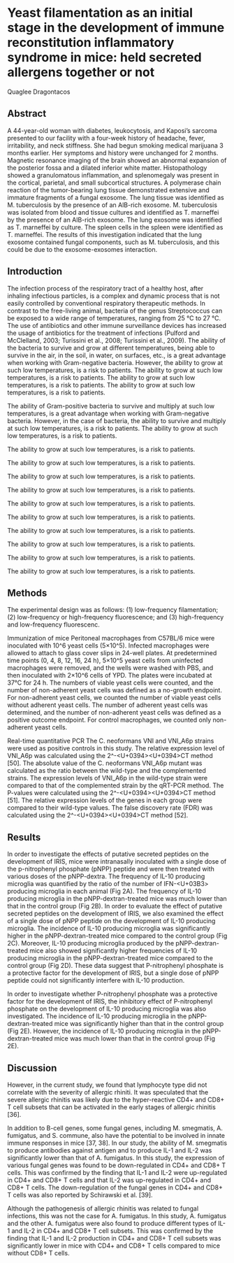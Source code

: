 # Yeast filamentation as an initial stage in the development of immune reconstitution inflammatory syndrome in mice: held secreted allergens together or not
Quaglee Dragontacos


## Abstract
A 44-year-old woman with diabetes, leukocytosis, and Kaposi’s sarcoma presented to our facility with a four-week history of headache, fever, irritability, and neck stiffness. She had begun smoking medical marijuana 3 months earlier. Her symptoms and history were unchanged for 2 months. Magnetic resonance imaging of the brain showed an abnormal expansion of the posterior fossa and a dilated inferior white matter. Histopathology showed a granulomatous inflammation, and splenomegaly was present in the cortical, parietal, and small subcortical structures. A polymerase chain reaction of the tumor-bearing lung tissue demonstrated extensive and immature fragments of a fungal exosome. The lung tissue was identified as M. tuberculosis by the presence of an AlB-rich exosome. M. tuberculosis was isolated from blood and tissue cultures and identified as T. marneffei by the presence of an AlB-rich exosome. The lung exosome was identified as T. marneffei by culture. The spleen cells in the spleen were identified as T. marneffei. The results of this investigation indicated that the lung exosome contained fungal components, such as M. tuberculosis, and this could be due to the exosome-exosomes interaction.


## Introduction
The infection process of the respiratory tract of a healthy host, after inhaling infectious particles, is a complex and dynamic process that is not easily controlled by conventional respiratory therapeutic methods. In contrast to the free-living animal, bacteria of the genus Streptococcus can be exposed to a wide range of temperatures, ranging from 25 °C to 27 °C. The use of antibiotics and other immune surveillance devices has increased the usage of antibiotics for the treatment of infections (Pulford and McClelland, 2003; Turissini et al., 2008; Turissini et al., 2009). The ability of the bacteria to survive and grow at different temperatures, being able to survive in the air, in the soil, in water, on surfaces, etc., is a great advantage when working with Gram-negative bacteria. However, the ability to grow at such low temperatures, is a risk to patients. The ability to grow at such low temperatures, is a risk to patients. The ability to grow at such low temperatures, is a risk to patients. The ability to grow at such low temperatures, is a risk to patients.

The ability of Gram-positive bacteria to survive and multiply at such low temperatures, is a great advantage when working with Gram-negative bacteria. However, in the case of bacteria, the ability to survive and multiply at such low temperatures, is a risk to patients. The ability to grow at such low temperatures, is a risk to patients.

The ability to grow at such low temperatures, is a risk to patients.

The ability to grow at such low temperatures, is a risk to patients.

The ability to grow at such low temperatures, is a risk to patients.

The ability to grow at such low temperatures, is a risk to patients.

The ability to grow at such low temperatures, is a risk to patients.

The ability to grow at such low temperatures, is a risk to patients.

The ability to grow at such low temperatures, is a risk to patients.

The ability to grow at such low temperatures, is a risk to patients.

The ability to grow at such low temperatures, is a risk to patients.

The ability to grow at such low temperatures, is a risk to patients.


## Methods
The experimental design was as follows: (1) low-frequency filamentation; (2) low-frequency or high-frequency fluorescence; and (3) high-frequency and low-frequency fluorescenc.

Immunization of mice
Peritoneal macrophages from C57BL/6 mice were inoculated with 10^6 yeast cells (5×10^5). Infected macrophages were allowed to attach to glass cover slips in 24-well plates. At predetermined time points (0, 4, 8, 12, 16, 24 h), 5×10^5 yeast cells from uninfected macrophages were removed, and the wells were washed with PBS, and then inoculated with 2×10^6 cells of YPD. The plates were incubated at 37°C for 24 h. The numbers of viable yeast cells were counted, and the number of non-adherent yeast cells was defined as a no-growth endpoint. For non-adherent yeast cells, we counted the number of viable yeast cells without adherent yeast cells. The number of adherent yeast cells was determined, and the number of non-adherent yeast cells was defined as a positive outcome endpoint. For control macrophages, we counted only non-adherent yeast cells.

Real-time quantitative PCR
The C. neoformans VNI and VNI_A6p strains were used as positive controls in this study. The relative expression level of VNI_A6p was calculated using the 2^-<U+0394><U+0394>CT method [50]. The absolute value of the C. neoformans VNI_A6p mutant was calculated as the ratio between the wild-type and the complemented strains. The expression levels of VNI_A6p in the wild-type strain were compared to that of the complemented strain by the qRT-PCR method. The P-values were calculated using the 2^-<U+0394><U+0394>CT method [51]. The relative expression levels of the genes in each group were compared to their wild-type values. The false discovery rate (FDR) was calculated using the 2^-<U+0394><U+0394>CT method [52].


## Results

In order to investigate the effects of putative secreted peptides on the development of IRIS, mice were intranasally inoculated with a single dose of the p-nitrophenyl phosphate (pNPP) peptide and were then treated with various doses of the pNPP-dextra. The frequency of IL-10 producing microglia was quantified by the ratio of the number of IFN-<U+03B3> producing microglia in each animal (Fig 2A). The frequency of IL-10 producing microglia in the pNPP-dextran-treated mice was much lower than that in the control group (Fig 2B). In order to evaluate the effect of putative secreted peptides on the development of IRIS, we also examined the effect of a single dose of pNPP peptide on the development of IL-10 producing microglia. The incidence of IL-10 producing microglia was significantly higher in the pNPP-dextran-treated mice compared to the control group (Fig 2C). Moreover, IL-10 producing microglia produced by the pNPP-dextran-treated mice also showed significantly higher frequencies of IL-10 producing microglia in the pNPP-dextran-treated mice compared to the control group (Fig 2D). These data suggest that P-nitrophenyl phosphate is a protective factor for the development of IRIS, but a single dose of pNPP peptide could not significantly interfere with IL-10 production.

In order to investigate whether P-nitrophenyl phosphate was a protective factor for the development of IRIS, the inhibitory effect of P-nitrophenyl phosphate on the development of IL-10 producing microglia was also investigated. The incidence of IL-10 producing microglia in the pNPP-dextran-treated mice was significantly higher than that in the control group (Fig 2E). However, the incidence of IL-10 producing microglia in the pNPP-dextran-treated mice was much lower than that in the control group (Fig 2E).


## Discussion
However, in the current study, we found that lymphocyte type did not correlate with the severity of allergic rhiniti. It was speculated that the severe allergic rhinitis was likely due to the hyper-reactive CD4+ and CD8+ T cell subsets that can be activated in the early stages of allergic rhinitis [36].

In addition to B-cell genes, some fungal genes, including M. smegmatis, A. fumigatus, and S. commune, also have the potential to be involved in innate immune responses in mice [37, 38]. In our study, the ability of M. smegmatis to produce antibodies against antigen and to produce IL-1 and IL-2 was significantly lower than that of A. fumigatus. In this study, the expression of various fungal genes was found to be down-regulated in CD4+ and CD8+ T cells. This was confirmed by the finding that IL-1 and IL-2 were up-regulated in CD4+ and CD8+ T cells and that IL-2 was up-regulated in CD4+ and CD8+ T cells. The down-regulation of the fungal genes in CD4+ and CD8+ T cells was also reported by Schirawski et al. [39].

Although the pathogenesis of allergic rhinitis was related to fungal infections, this was not the case for A. fumigatus. In this study, A. fumigatus and the other A. fumigatus were also found to produce different types of IL-1 and IL-2 in CD4+ and CD8+ T cell subsets. This was confirmed by the finding that IL-1 and IL-2 production in CD4+ and CD8+ T cell subsets was significantly lower in mice with CD4+ and CD8+ T cells compared to mice without CD8+ T cells.
